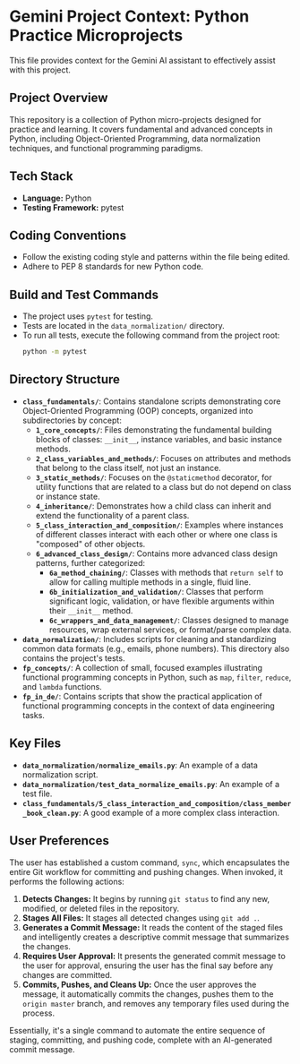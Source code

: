 # Gemini Project Context: Python Practice Microprojects

This file provides context for the Gemini AI assistant to effectively assist with this project.

## Project Overview

This repository is a collection of Python micro-projects designed for practice and learning. It covers fundamental and advanced concepts in Python, including Object-Oriented Programming, data normalization techniques, and functional programming paradigms.

## Tech Stack

- **Language:** Python
- **Testing Framework:** pytest

## Coding Conventions

- Follow the existing coding style and patterns within the file being edited.
- Adhere to PEP 8 standards for new Python code.

## Build and Test Commands

- The project uses `pytest` for testing.
- Tests are located in the `data_normalization/` directory.
- To run all tests, execute the following command from the project root:
  ```bash
  python -m pytest
  ```

## Directory Structure

- **`class_fundamentals/`**: Contains standalone scripts demonstrating core Object-Oriented Programming (OOP) concepts, organized into subdirectories by concept:
    - **`1_core_concepts/`**: Files demonstrating the fundamental building blocks of classes: `__init__`, instance variables, and basic instance methods.
    - **`2_class_variables_and_methods/`**: Focuses on attributes and methods that belong to the class itself, not just an instance.
    - **`3_static_methods/`**: Focuses on the `@staticmethod` decorator, for utility functions that are related to a class but do not depend on class or instance state.
    - **`4_inheritance/`**: Demonstrates how a child class can inherit and extend the functionality of a parent class.
    - **`5_class_interaction_and_composition/`**: Examples where instances of different classes interact with each other or where one class is "composed" of other objects.
    - **`6_advanced_class_design/`**: Contains more advanced class design patterns, further categorized:
        - **`6a_method_chaining/`**: Classes with methods that `return self` to allow for calling multiple methods in a single, fluid line.
        - **`6b_initialization_and_validation/`**: Classes that perform significant logic, validation, or have flexible arguments within their `__init__` method.
        - **`6c_wrappers_and_data_management/`**: Classes designed to manage resources, wrap external services, or format/parse complex data.
- **`data_normalization/`**: Includes scripts for cleaning and standardizing common data formats (e.g., emails, phone numbers). This directory also contains the project's tests.
- **`fp_concepts/`**: A collection of small, focused examples illustrating functional programming concepts in Python, such as `map`, `filter`, `reduce`, and `lambda` functions.
- **`fp_in_de/`**: Contains scripts that show the practical application of functional programming concepts in the context of data engineering tasks.

## Key Files

- **`data_normalization/normalize_emails.py`**: An example of a data normalization script.
- **`data_normalization/test_data_normalize_emails.py`**: An example of a test file.
- **`class_fundamentals/5_class_interaction_and_composition/class_member_book_clean.py`**: A good example of a more complex class interaction.

## User Preferences

The user has established a custom command, `sync`, which encapsulates the entire Git workflow for committing and pushing changes. When invoked, it performs the following actions:

1.  **Detects Changes:** It begins by running `git status` to find any new, modified, or deleted files in the repository.
2.  **Stages All Files:** It stages all detected changes using `git add .`.
3.  **Generates a Commit Message:** It reads the content of the staged files and intelligently creates a descriptive commit message that summarizes the changes.
4.  **Requires User Approval:** It presents the generated commit message to the user for approval, ensuring the user has the final say before any changes are committed.
5.  **Commits, Pushes, and Cleans Up:** Once the user approves the message, it automatically commits the changes, pushes them to the `origin master` branch, and removes any temporary files used during the process.

Essentially, it's a single command to automate the entire sequence of staging, committing, and pushing code, complete with an AI-generated commit message.